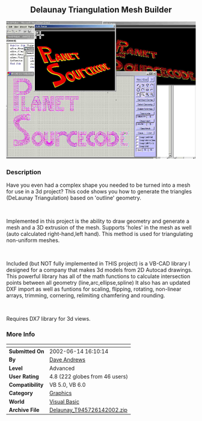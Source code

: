﻿<div align="center">

## Delaunay Triangulation Mesh Builder

<img src="PIC20026131113449956.jpg">
</div>

### Description

Have you even had a complex shape you needed to be turned into a mesh for use in a 3d project? This code shows you how to generate the triangles (DeLaunay Triangulation) based on 'outline' geometry.

<br>

Implemented in this project is the ability to draw geometry and generate a mesh and a 3D extrusion of the mesh. Supports 'holes' in the mesh as well (auto calculated right-hand,left hand). This method is used for triangulating non-uniform meshes.

<BR>

Included (but NOT fully implemented in THIS project) is a VB-CAD library I designed for a company that makes 3d models from 2D Autocad drawings. This powerful library has all of the math functions to calculate intersection points between all geometry (line,arc,ellipse,spline) It also has an updated DXF import as well as funtions for scaling, flipping, rotating, non-linear arrays, trimming, cornering, relimiting chamfering and rounding.

<BR>

Requires DX7 library for 3d views.
 
### More Info
 


<span>             |<span>
---                |---
**Submitted On**   |2002-06-14 16:10:14
**By**             |[Dave Andrews](https://github.com/Planet-Source-Code/PSCIndex/blob/master/ByAuthor/dave-andrews.md)
**Level**          |Advanced
**User Rating**    |4.8 (222 globes from 46 users)
**Compatibility**  |VB 5\.0, VB 6\.0
**Category**       |[Graphics](https://github.com/Planet-Source-Code/PSCIndex/blob/master/ByCategory/graphics__1-46.md)
**World**          |[Visual Basic](https://github.com/Planet-Source-Code/PSCIndex/blob/master/ByWorld/visual-basic.md)
**Archive File**   |[Delaunay\_T945726142002\.zip](https://github.com/Planet-Source-Code/dave-andrews-delaunay-triangulation-mesh-builder__1-35722/archive/master.zip)








